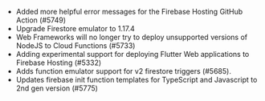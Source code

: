 - Added more helpful error messages for the Firebase Hosting GitHub Action (#5749)
- Upgrade Firestore emulator to 1.17.4
- Web Frameworks will no longer try to deploy unsupported versions of NodeJS to Cloud Functions (#5733)
- Adding experimental support for deploying Flutter Web applications to Firebase Hosting (#5332)
- Adds function emulator support for v2 firestore triggers (#5685).
- Updates firebase init function templates for TypeScript and Javascript to 2nd gen version (#5775)